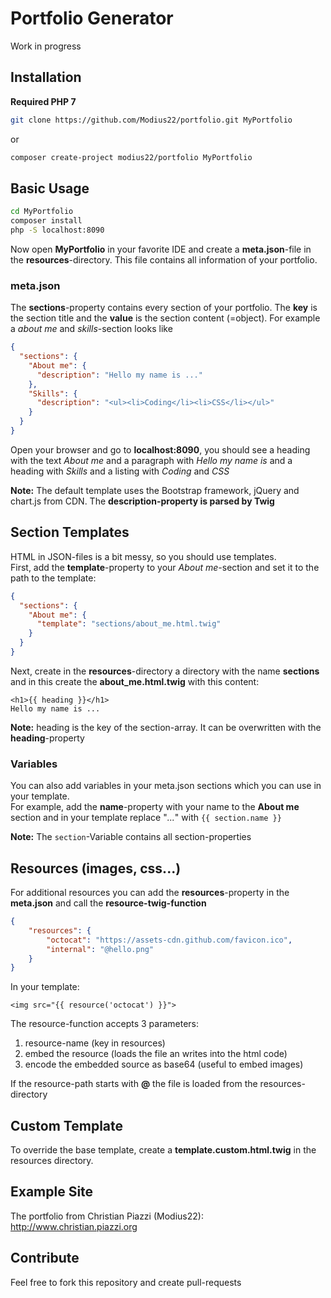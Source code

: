 # Portfolio Generator
Work in progress

## Installation
**Required PHP 7**

```bash
git clone https://github.com/Modius22/portfolio.git MyPortfolio
```
or
```bash
composer create-project modius22/portfolio MyPortfolio
```
## Basic Usage
```bash
cd MyPortfolio
composer install
php -S localhost:8090
```

Now open **MyPortfolio** in your favorite IDE and create a **meta.json**-file in the **resources**-directory.
This file contains all information of your portfolio.

### meta.json
The **sections**-property contains every section of your portfolio.
The **key** is the section title and the **value** is the section content (=object).
For example a *about me* and *skills*-section looks like
```json
{
  "sections": {
    "About me": {
      "description": "Hello my name is ..."
    },
    "Skills": {
      "description": "<ul><li>Coding</li><li>CSS</li></ul>"
    }    
  }
} 
```
Open your browser and go to **localhost:8090**, you should see a heading with the text *About me* and a paragraph with *Hello my name is* and a heading with *Skills* and a listing with *Coding* and *CSS* 

**Note:** The default template uses the Bootstrap framework, jQuery and chart.js from CDN. The **description-property is parsed by Twig**

## Section Templates
HTML in JSON-files is a bit messy, so you should use templates. \
First, add the **template**-property to your *About me*-section and set it to the path to the template:
```json
{
  "sections": {
    "About me": {
      "template": "sections/about_me.html.twig"
    }
  }
}
```
Next, create in the **resources**-directory a directory with the name **sections** and in this create the **about_me.html.twig** with this content:
```twig
<h1>{{ heading }}</h1>
Hello my name is ...
```
**Note:** heading is the key of the section-array. It can be overwritten with the **heading**-property

### Variables
You can also add variables in your meta.json sections which you can use in your template. \
For example, add the **name**-property with your name to the **About me** section and in your template replace "*...*" with ``{{ section.name }}``

**Note:** The ``section``-Variable contains all section-properties


## Resources (images, css...)
For additional resources you can add the **resources**-property in the **meta.json** and call the **resource-twig-function**
```json
{
    "resources": {
        "octocat": "https://assets-cdn.github.com/favicon.ico",
        "internal": "@hello.png"
    }
}
```
In your template:
```twig
<img src="{{ resource('octocat') }}">
```
The resource-function accepts 3 parameters:
1. resource-name (key in resources)
2. embed the resource (loads the file an writes into the html code)
3. encode the embedded source as base64 (useful to embed images)

If the resource-path starts with **@** the file is loaded from the resources-directory

## Custom Template
To override the base template, create a **template.custom.html.twig** in the resources directory.

## Example Site

The portfolio from Christian Piazzi (Modius22): http://www.christian.piazzi.org

## Contribute

Feel free to fork this repository and create pull-requests
